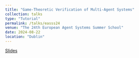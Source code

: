 ```yaml
---
title: "Game-Theoretic Verification of Multi-Agent Systems"
collection: talks
type: "Tutorial"
permalink: /talks/easss24
venue: "The 24th European Agent Systems Summer School"
date: 2024-08-22
location: "Dublin"
---
```

[Slides](https://valvestate.github.io/files/easss24.pdf)
